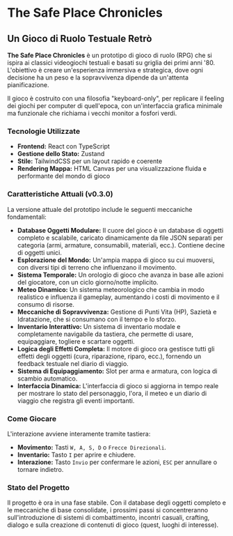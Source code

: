 # The Safe Place Chronicles

## Un Gioco di Ruolo Testuale Retrò

**The Safe Place Chronicles** è un prototipo di gioco di ruolo (RPG) che si ispira ai classici videogiochi testuali e basati su griglia dei primi anni '80. L'obiettivo è creare un'esperienza immersiva e strategica, dove ogni decisione ha un peso e la sopravvivenza dipende da un'attenta pianificazione.

Il gioco è costruito con una filosofia "keyboard-only", per replicare il feeling dei giochi per computer di quell'epoca, con un'interfaccia grafica minimale ma funzionale che richiama i vecchi monitor a fosfori verdi.

### Tecnologie Utilizzate

*   **Frontend:** React con TypeScript
*   **Gestione dello Stato:** Zustand
*   **Stile:** TailwindCSS per un layout rapido e coerente
*   **Rendering Mappa:** HTML Canvas per una visualizzazione fluida e performante del mondo di gioco

### Caratteristiche Attuali (v0.3.0)

La versione attuale del prototipo include le seguenti meccaniche fondamentali:

*   **Database Oggetti Modulare:** Il cuore del gioco è un database di oggetti completo e scalabile, caricato dinamicamente da file JSON separati per categoria (armi, armature, consumabili, materiali, ecc.). Contiene decine di oggetti unici.
*   **Esplorazione del Mondo:** Un'ampia mappa di gioco su cui muoversi, con diversi tipi di terreno che influenzano il movimento.
*   **Sistema Temporale:** Un orologio di gioco che avanza in base alle azioni del giocatore, con un ciclo giorno/notte implicito.
*   **Meteo Dinamico:** Un sistema meteorologico che cambia in modo realistico e influenza il gameplay, aumentando i costi di movimento e il consumo di risorse.
*   **Meccaniche di Sopravvivenza:** Gestione di Punti Vita (HP), Sazietà e Idratazione, che si consumano con il tempo e lo sforzo.
*   **Inventario Interattivo:** Un sistema di inventario modale e completamente navigabile da tastiera, che permette di usare, equipaggiare, togliere e scartare oggetti.
*   **Logica degli Effetti Completa:** Il motore di gioco ora gestisce tutti gli effetti degli oggetti (cura, riparazione, riparo, ecc.), fornendo un feedback testuale nel diario di viaggio.
*   **Sistema di Equipaggiamento:** Slot per arma e armatura, con logica di scambio automatico.
*   **Interfaccia Dinamica:** L'interfaccia di gioco si aggiorna in tempo reale per mostrare lo stato del personaggio, l'ora, il meteo e un diario di viaggio che registra gli eventi importanti.

### Come Giocare

L'interazione avviene interamente tramite tastiera:

*   **Movimento:** Tasti `W, A, S, D` o `Frecce Direzionali`.
*   **Inventario:** Tasto `I` per aprire e chiudere.
*   **Interazione:** Tasto `Invio` per confermare le azioni, `ESC` per annullare o tornare indietro.

### Stato del Progetto

Il progetto è ora in una fase stabile. Con il database degli oggetti completo e le meccaniche di base consolidate, i prossimi passi si concentreranno sull'introduzione di sistemi di combattimento, incontri casuali, crafting, dialogo e sulla creazione di contenuti di gioco (quest, luoghi di interesse).